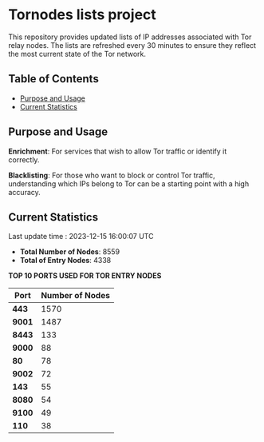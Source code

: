 # Tornodes lists project

This repository provides updated lists of IP addresses associated with Tor relay nodes. The lists are refreshed every 30 minutes to ensure they reflect the most current state of the Tor network.

## Table of Contents

- [Purpose and Usage](#purpose-and-usage)
- [Current Statistics](#current-statistics)


## Purpose and Usage

**Enrichment**: For services that wish to allow Tor traffic or identify it correctly.

**Blacklisting**: For those who want to block or control Tor traffic, understanding which IPs belong to Tor can be a starting point with a high accuracy.

## Current Statistics

Last update time : 2023-12-15 16:00:07 UTC

- **Total Number of Nodes**: 8559
- **Total of Entry Nodes**: 4338

**TOP 10 PORTS USED FOR TOR ENTRY NODES**

| **Port** | **Number of Nodes** |
|------|-----------------|
| **443**   | 1570  |
| **9001**   | 1487  |
| **8443**   | 133  |
| **9000**   | 88  |
| **80**   | 78  |
| **9002**   | 72  |
| **143**   | 55  |
| **8080**   | 54  |
| **9100**   | 49  |
| **110**   | 38  |

